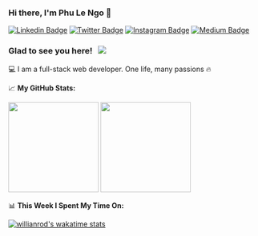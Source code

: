 ### Hi there, I'm Phu Le Ngo 👋
[![Linkedin Badge](https://img.shields.io/badge/-LinkedIn-0e76a8?style=flat-square&logo=Linkedin&logoColor=white)](https://linkedin.com/in/phulengo)
[![Twitter Badge](https://img.shields.io/badge/-Twitter-00acee?style=flat-square&logo=Twitter&logoColor=white)](https://twitter.com/phulengo)
[![Instagram Badge](https://img.shields.io/badge/-Instagram-e4405f?style=flat-square&logo=Instagram&logoColor=white)](https://instagram.com/phulengo/)
[![Medium Badge](https://img.shields.io/badge/medium-%2312100E.svg?&style=for-square&logo=medium&logoColor=white)](https://medium.com/phulengo)

### Glad to see you here! &nbsp; ![](https://visitor-badge.glitch.me/badge?page_id=phulengo)
💻 I am a full-stack web developer. One life, many passions 🔥

📈 **My GitHub Stats:**
<p>
  <img height="180em" src="https://github-readme-stats.vercel.app/api?username=phulengo&show_icons=true&hide_border=true&&count_private=true&include_all_commits=true" />
  <img height="180em" src="https://github-readme-stats.vercel.app/api/top-langs/?username=phulengo&exclude_repo=KNN-Image-Classification&show_icons=true&hide_border=true&layout=compact&langs_count=8"/>
</p>

📊 **This Week I Spent My Time On:**

[![willianrod's wakatime stats](https://github-readme-stats.vercel.app/api/wakatime?username=phulengo&layout=compact)](https://github.com/anuraghazra/github-readme-stats)

<!--
**phulengo/phulengo** is a ✨ _special_ ✨ repository because its `README.md` (this file) appears on your GitHub profile.

Here are some ideas to get you started:

- 🔭 I’m currently working on ...
- 🌱 I’m currently learning ...
- 👯 I’m looking to collaborate on ...
- 🤔 I’m looking for help with ...
- 💬 Ask me about ...
- 📫 How to reach me: ...
- 😄 Pronouns: ...
- ⚡ Fun fact: ...
-->
